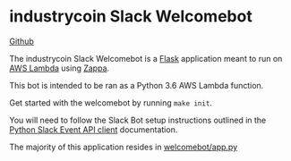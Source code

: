 # industrycoin Slack Welcomebot

[Github](https://github.com/industrycoinco/web/tree/master/ops/lambdas/welcomebot)

The industrycoin Slack Welcomebot is a [Flask](http://flask.pocoo.org/) application meant to run on [AWS Lambda](https://aws.amazon.com/lambda/) using [Zappa](https://github.com/Miserlou/Zappa).

This bot is intended to be ran as a Python 3.6 AWS Lambda function.

Get started with the welcomebot by running `make init`.

You will need to follow the Slack Bot setup instructions outlined in the [Python Slack Event API client](https://github.com/slackapi/python-slack-events-api) documentation.

The majority of this application resides in [welcomebot/app.py](https://github.com/industrycoinco/web/blob/master/ops/lambdas/welcomebot/app.py)
